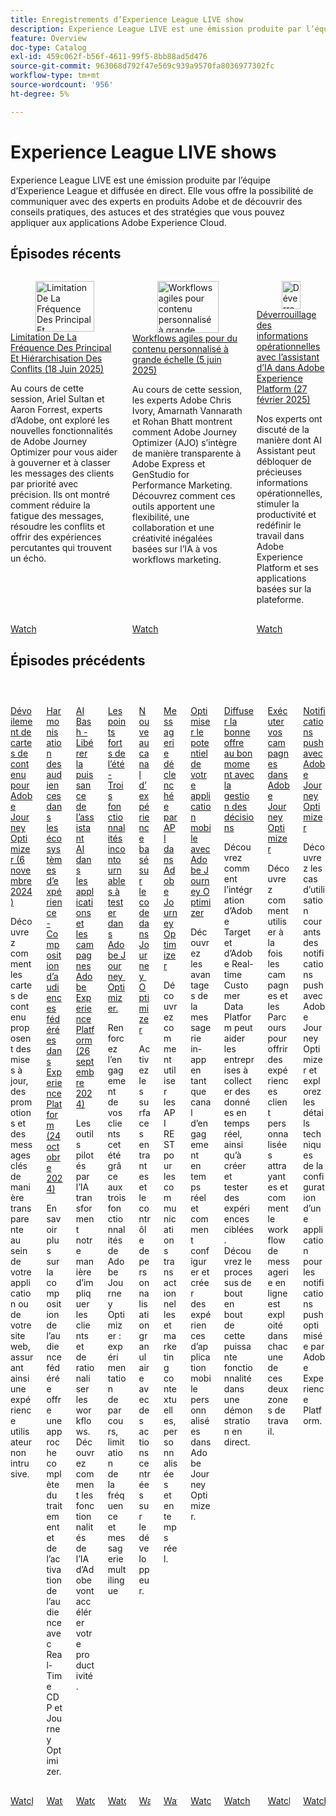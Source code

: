 ```yaml
---
title: Enregistrements d’Experience League LIVE show
description: Experience League LIVE est une émission produite par l’équipe d’Experience League et diffusée en direct. Elle vous offre la possibilité de communiquer avec des experts en produits Adobe et de découvrir des conseils pratiques, des astuces et des stratégies que vous pouvez appliquer aux applications Adobe Experience Cloud.
feature: Overview
doc-type: Catalog
exl-id: 459c062f-b56f-4611-99f5-8bb88ad5d476
source-git-commit: 963068d792f47e569c939a9570fa8036977302fc
workflow-type: tm+mt
source-wordcount: '956'
ht-degree: 5%

---
```


# Experience League LIVE shows

Experience League LIVE est une émission produite par l’équipe d’Experience League et diffusée en direct. Elle vous offre la possibilité de communiquer avec des experts en produits Adobe et de découvrir des conseils pratiques, des astuces et des stratégies que vous pouvez appliquer aux applications Adobe Experience Cloud.

## Épisodes récents

<!-- CARDS
* https://experienceleague.adobe.com/fr/docs/events/experience-league-live-recordings/episodes/exl-live-episode-06-18-25
  {title = Master Frequency Capping & Conflict Prioritization (June 18, 2025)}
  {description = In this session, Adobe experts Ariel Sultan and Aaron Forrest dove into new features in Adobe Journey Optimizer to help you govern and prioritize customer messages with precision. They showed how to reduce messaging fatigue, resolve conflicts, and deliver impactful experiences that resonate. }
* https://experienceleague.adobe.com/fr/docs/events/experience-league-live-recordings/episodes/exl-live-episode-40-2024-10-24
     {title = Agile Workflows for Personalized Content at Scale (June 05, 2025)}
     {description = In this session, Adobe experts Chris Ivory, Amarnath Vannarath, and Rohan Bhatt showcase how Adobe Journey Optimizer (AJO) seamlessly integrates with Adobe Express and GenStudio for Performance Marketing. Learn how these tools bring unparalleled flexibility, collaboration, and AI-powered creativity to your marketing workflows.}
* https://experienceleague.adobe.com/fr/docs/events/experience-league-live-recordings/episodes/exl-live-episode-02-27-25
     {title = Unlocking operational insights with AI Assistant in Adobe Experience Platform (February 27, 2025)}
     {description = ur experts discussed how AI Assistant can unlock valuable operational insights, boosting productivity and redefining work in Adobe Experience Platform and its platform-based applications.}

-->
<!-- START CARDS HTML - DO NOT MODIFY BY HAND -->
<div class="columns">
    <div class="column is-half-tablet is-half-desktop is-one-third-widescreen" aria-label="Master Frequency Capping & Conflict Prioritization (June 18, 2025)">
        <div class="card" style="height: 100%; display: flex; flex-direction: column; height: 100%;">
            <div class="card-image">
                <figure class="image x-is-16by9">
                    <a href="https://experienceleague.adobe.com/fr/docs/events/experience-league-live-recordings/episodes/exl-live-episode-06-18-25" title="Limitation De La Fréquence Des Principal Et Hiérarchisation Des Conflits (18 Juin 2025)" target="_blank" rel="referrer">
                        <img class="is-bordered-r-small" src="https://video.tv.adobe.com/v/3464052/?format=jpeg&nocache=1750288819088" alt="Limitation De La Fréquence Des Principal Et Hiérarchisation Des Conflits (18 Juin 2025)"
                             style="width: 100%; aspect-ratio: 16 / 9; object-fit: cover; overflow: hidden; display: block; margin: auto;">
                    </a>
                </figure>
            </div>
            <div class="card-content is-padded-small" style="display: flex; flex-direction: column; flex-grow: 1; justify-content: space-between;">
                <div class="top-card-content">
                    <p class="headline is-size-6 has-text-weight-bold">
                        <a href="https://experienceleague.adobe.com/fr/docs/events/experience-league-live-recordings/episodes/exl-live-episode-06-18-25" target="_blank" rel="referrer" title="Limitation De La Fréquence Des Principal Et Hiérarchisation Des Conflits (18 Juin 2025)">Limitation De La Fréquence Des Principal Et Hiérarchisation Des Conflits (18 Juin 2025)</a>
                    </p>
                    <p class="is-size-6">Au cours de cette session, Ariel Sultan et Aaron Forrest, experts d’Adobe, ont exploré les nouvelles fonctionnalités de Adobe Journey Optimizer pour vous aider à gouverner et à classer les messages des clients par priorité avec précision. Ils ont montré comment réduire la fatigue des messages, résoudre les conflits et offrir des expériences percutantes qui trouvent un écho.</p>
                </div>
                <a href="https://experienceleague.adobe.com/fr/docs/events/experience-league-live-recordings/episodes/exl-live-episode-06-18-25" target="_blank" rel="referrer" class="spectrum-Button spectrum-Button--outline spectrum-Button--primary spectrum-Button--sizeM" style="align-self: flex-start; margin-top: 1rem;">
                    <span class="spectrum-Button-label has-no-wrap has-text-weight-bold">Watch</span>
                </a>
            </div>
        </div>
    </div>
    <div class="column is-half-tablet is-half-desktop is-one-third-widescreen" aria-label="Agile Workflows for Personalized Content at Scale (June 05, 2025)">
        <div class="card" style="height: 100%; display: flex; flex-direction: column; height: 100%;">
            <div class="card-image">
                <figure class="image x-is-16by9">
                    <a href="https://experienceleague.adobe.com/fr/docs/events/experience-league-live-recordings/episodes/exl-live-episode-40-2024-10-24" title="Workflows agiles pour contenu personnalisé à grande échelle (5 juin 2025)" target="_blank" rel="referrer">
                        <img class="is-bordered-r-small" src="https://video.tv.adobe.com/v/3436457?format=jpeg&nocache=1750288818896" alt="Workflows agiles pour contenu personnalisé à grande échelle (5 juin 2025)"
                             style="width: 100%; aspect-ratio: 16 / 9; object-fit: cover; overflow: hidden; display: block; margin: auto;">
                    </a>
                </figure>
            </div>
            <div class="card-content is-padded-small" style="display: flex; flex-direction: column; flex-grow: 1; justify-content: space-between;">
                <div class="top-card-content">
                    <p class="headline is-size-6 has-text-weight-bold">
                        <a href="https://experienceleague.adobe.com/fr/docs/events/experience-league-live-recordings/episodes/exl-live-episode-40-2024-10-24" target="_blank" rel="referrer" title="Workflows agiles pour contenu personnalisé à grande échelle (5 juin 2025)">Workflows agiles pour du contenu personnalisé à grande échelle (5 juin 2025)</a>
                    </p>
                    <p class="is-size-6">Au cours de cette session, les experts Adobe Chris Ivory, Amarnath Vannarath et Rohan Bhatt montrent comment Adobe Journey Optimizer (AJO) s’intègre de manière transparente à Adobe Express et GenStudio for Performance Marketing. Découvrez comment ces outils apportent une flexibilité, une collaboration et une créativité inégalées basées sur l’IA à vos workflows marketing.</p>
                </div>
                <a href="https://experienceleague.adobe.com/fr/docs/events/experience-league-live-recordings/episodes/exl-live-episode-40-2024-10-24" target="_blank" rel="referrer" class="spectrum-Button spectrum-Button--outline spectrum-Button--primary spectrum-Button--sizeM" style="align-self: flex-start; margin-top: 1rem;">
                    <span class="spectrum-Button-label has-no-wrap has-text-weight-bold">Watch</span>
                </a>
            </div>
        </div>
    </div>
    <div class="column is-half-tablet is-half-desktop is-one-third-widescreen" aria-label="Unlocking operational insights with AI Assistant in Adobe Experience Platform (February 27, 2025)">
        <div class="card" style="height: 100%; display: flex; flex-direction: column; height: 100%;">
            <div class="card-image">
                <figure class="image x-is-16by9">
                    <a href="https://experienceleague.adobe.com/fr/docs/events/experience-league-live-recordings/episodes/exl-live-episode-02-27-25" title="Déverrouillage des informations opérationnelles avec l’assistant d’IA dans Adobe Experience Platform (27 février 2025)" target="_blank" rel="referrer">
                        <img class="is-bordered-r-small" src="https://video.tv.adobe.com/v/3448635/?format=jpeg&nocache=1750288818859" alt="Déverrouillage des informations opérationnelles avec l’assistant d’IA dans Adobe Experience Platform (27 février 2025)"
                             style="width: 100%; aspect-ratio: 16 / 9; object-fit: cover; overflow: hidden; display: block; margin: auto;">
                    </a>
                </figure>
            </div>
            <div class="card-content is-padded-small" style="display: flex; flex-direction: column; flex-grow: 1; justify-content: space-between;">
                <div class="top-card-content">
                    <p class="headline is-size-6 has-text-weight-bold">
                        <a href="https://experienceleague.adobe.com/fr/docs/events/experience-league-live-recordings/episodes/exl-live-episode-02-27-25" target="_blank" rel="referrer" title="Déverrouillage des informations opérationnelles avec l’assistant d’IA dans Adobe Experience Platform (27 février 2025)">Déverrouillage des informations opérationnelles avec l’assistant d’IA dans Adobe Experience Platform (27 février 2025)</a>
                    </p>
                    <p class="is-size-6">Nos experts ont discuté de la manière dont AI Assistant peut débloquer de précieuses informations opérationnelles, stimuler la productivité et redéfinir le travail dans Adobe Experience Platform et ses applications basées sur la plateforme.</p>
                </div>
                <a href="https://experienceleague.adobe.com/fr/docs/events/experience-league-live-recordings/episodes/exl-live-episode-02-27-25" target="_blank" rel="referrer" class="spectrum-Button spectrum-Button--outline spectrum-Button--primary spectrum-Button--sizeM" style="align-self: flex-start; margin-top: 1rem;">
                    <span class="spectrum-Button-label has-no-wrap has-text-weight-bold">Watch</span>
                </a>
            </div>
        </div>
    </div>
</div>
<!-- END CARDS HTML - DO NOT MODIFY BY HAND -->



## Épisodes précédents

<!-- CARDS

* https://experienceleague.adobe.com/fr/docs/events/experience-league-live-recordings/episodes/exl-live-episode-10-30-24
  {title = Unveiling Content Cards for Adobe Journey Optimizer (November 6, 2024)}
  {description = Learn how Content Cards deliver key updates, promotions, and messages seamlessly within your app or website, ensuring a non-intrusive user experience. }
* https://experienceleague.adobe.com/fr/docs/events/experience-league-live-recordings/episodes/exl-live-episode-40-2024-10-24
     {title = Harmonize Audiences in Experience Ecosystems - Federated Audience Composition in Experience Platform (October 24, 2024)}
     {description = Learn about Federated Audience Composition provides a comprehensive approach to audience curation and activation with Real-Time CDP and Journey Optimizer.}
* https://experienceleague.adobe.com/fr/docs/events/experience-league-live-recordings/episodes/exl-live-episode-09-26-24
    {title = AI Bash - Unlocking the Power of AI Assistant in Adobe Experience Platform Applications and Campaign (September 26, 2024)}
    {description = AI-driven tools are transforming the way we engage customers and streamline workflows. Learn how Adobe's AI capabilities will accelerate your productivity.}
* https://experienceleague.adobe.com/fr/docs/events/experience-league-live-recordings/episodes/exl-live-episode-08-28-24 
* https://experienceleague.adobe.com/fr/docs/events/experience-league-live-recordings/episodes/exl-live-episode-04-24-24
* https://experienceleague.adobe.com/docs/events/experience-league-live-recordings/episodes/exl-live-episode-8-23-23.html?lang=fr 
* https://experienceleague.adobe.com/docs/events/experience-league-live-recordings/episodes/exl-live-episode-5-24-23.html?lang=fr
* https://experienceleague.adobe.com/docs/events/experience-league-live-recordings/episodes/exl-live-episode-10-25-22.html?lang=fr
  {description = Learn how integrating Adobe Target and Adobe Real-time Customer Data Platform can help businesses collect data in real time, and create and test targeted experiences. See the end to end process of this powerful capability in a live demonstration.}
* https://experienceleague.adobe.com/docs/events/experience-league-live-recordings/episodes/exl-live-episode-09-22-22.html?lang=fr
    {description = Learn how to use both Campaigns and Journeys to deliver compelling personalized customer experiences and how the in-line messaging workflow is leveraged in each of these two canvases.}
* https://experienceleague.adobe.com/docs/events/experience-league-live-recordings/episodes/exl-live-episode-05-12-22.html?lang=fr
    {description = Learn about the common use cases for push notification with Adobe Journey Optimizer and dive into the technical details on how to configure an app for Push powered by Adobe Experience Platform.}
-->
<!-- START CARDS HTML - DO NOT MODIFY BY HAND -->
<div class="columns">
    <div class="column is-half-tablet is-half-desktop is-one-third-widescreen" aria-label="Unveiling Content Cards for Adobe Journey Optimizer (November 6, 2024)">
        <div class="card" style="height: 100%; display: flex; flex-direction: column; height: 100%;">
            <div class="card-image">
                <figure class="image x-is-16by9">
                    <a href="https://experienceleague.adobe.com/fr/docs/events/experience-league-live-recordings/episodes/exl-live-episode-10-30-24" title="Dévoilement de cartes de contenu pour Adobe Journey Optimizer (6 novembre 2024)" target="_blank" rel="referrer">
                        <img class="is-bordered-r-small" src="https://video.tv.adobe.com/v/3436281/?format=jpeg&nocache=1750288820269" alt="Dévoilement de cartes de contenu pour Adobe Journey Optimizer (6 novembre 2024)"
                             style="width: 100%; aspect-ratio: 16 / 9; object-fit: cover; overflow: hidden; display: block; margin: auto;">
                    </a>
                </figure>
            </div>
            <div class="card-content is-padded-small" style="display: flex; flex-direction: column; flex-grow: 1; justify-content: space-between;">
                <div class="top-card-content">
                    <p class="headline is-size-6 has-text-weight-bold">
                        <a href="https://experienceleague.adobe.com/fr/docs/events/experience-league-live-recordings/episodes/exl-live-episode-10-30-24" target="_blank" rel="referrer" title="Dévoilement de cartes de contenu pour Adobe Journey Optimizer (6 novembre 2024)">Dévoilement de cartes de contenu pour Adobe Journey Optimizer (6 novembre 2024)</a>
                    </p>
                    <p class="is-size-6">Découvrez comment les cartes de contenu proposent des mises à jour, des promotions et des messages clés de manière transparente au sein de votre application ou de votre site web, assurant ainsi une expérience utilisateur non intrusive.</p>
                </div>
                <a href="https://experienceleague.adobe.com/fr/docs/events/experience-league-live-recordings/episodes/exl-live-episode-10-30-24" target="_blank" rel="referrer" class="spectrum-Button spectrum-Button--outline spectrum-Button--primary spectrum-Button--sizeM" style="align-self: flex-start; margin-top: 1rem;">
                    <span class="spectrum-Button-label has-no-wrap has-text-weight-bold">Watch</span>
                </a>
            </div>
        </div>
    </div>
    <div class="column is-half-tablet is-half-desktop is-one-third-widescreen" aria-label="Harmonize Audiences in Experience Ecosystems - Federated Audience Composition in Experience Platform (October 24, 2024)">
        <div class="card" style="height: 100%; display: flex; flex-direction: column; height: 100%;">
            <div class="card-image">
                <figure class="image x-is-16by9">
                    <a href="https://experienceleague.adobe.com/fr/docs/events/experience-league-live-recordings/episodes/exl-live-episode-40-2024-10-24" title="Harmoniser les audiences dans les écosystèmes d’expérience - Composition de l’audience fédérée dans Experience Platform (24 octobre 2024)" target="_blank" rel="referrer">
                        <img class="is-bordered-r-small" src="https://video.tv.adobe.com/v/3436457?format=jpeg&nocache=1750288820283" alt="Harmoniser les audiences dans les écosystèmes d’expérience - Composition de l’audience fédérée dans Experience Platform (24 octobre 2024)"
                             style="width: 100%; aspect-ratio: 16 / 9; object-fit: cover; overflow: hidden; display: block; margin: auto;">
                    </a>
                </figure>
            </div>
            <div class="card-content is-padded-small" style="display: flex; flex-direction: column; flex-grow: 1; justify-content: space-between;">
                <div class="top-card-content">
                    <p class="headline is-size-6 has-text-weight-bold">
                        <a href="https://experienceleague.adobe.com/fr/docs/events/experience-league-live-recordings/episodes/exl-live-episode-40-2024-10-24" target="_blank" rel="referrer" title="Harmoniser les audiences dans les écosystèmes d’expérience - Composition de l’audience fédérée dans Experience Platform (24 octobre 2024)">Harmonisation des audiences dans les écosystèmes d’expérience - Composition d’audiences fédérées dans Experience Platform (24 octobre 2024)</a>
                    </p>
                    <p class="is-size-6">En savoir plus sur la composition de l’audience fédérée offre une approche complète du traitement et de l’activation de l’audience avec Real-Time CDP et Journey Optimizer.</p>
                </div>
                <a href="https://experienceleague.adobe.com/fr/docs/events/experience-league-live-recordings/episodes/exl-live-episode-40-2024-10-24" target="_blank" rel="referrer" class="spectrum-Button spectrum-Button--outline spectrum-Button--primary spectrum-Button--sizeM" style="align-self: flex-start; margin-top: 1rem;">
                    <span class="spectrum-Button-label has-no-wrap has-text-weight-bold">Watch</span>
                </a>
            </div>
        </div>
    </div>
    <div class="column is-half-tablet is-half-desktop is-one-third-widescreen" aria-label="AI Bash - Unlocking the Power of AI Assistant in Adobe Experience Platform Applications and Campaign (September 26, 2024)">
        <div class="card" style="height: 100%; display: flex; flex-direction: column; height: 100%;">
            <div class="card-image">
                <figure class="image x-is-16by9">
                    <a href="https://experienceleague.adobe.com/fr/docs/events/experience-league-live-recordings/episodes/exl-live-episode-09-26-24" title="Bash de l’IA - Libérer la puissance de l’assistant d’IA dans les applications et les campagnes Adobe Experience Platform (26 septembre 2024)" target="_blank" rel="referrer">
                        <img class="is-bordered-r-small" src="https://video.tv.adobe.com/v/3434781/?format=jpeg&nocache=1750288820277" alt="Bash de l’IA - Libérer la puissance de l’assistant d’IA dans les applications et les campagnes Adobe Experience Platform (26 septembre 2024)"
                             style="width: 100%; aspect-ratio: 16 / 9; object-fit: cover; overflow: hidden; display: block; margin: auto;">
                    </a>
                </figure>
            </div>
            <div class="card-content is-padded-small" style="display: flex; flex-direction: column; flex-grow: 1; justify-content: space-between;">
                <div class="top-card-content">
                    <p class="headline is-size-6 has-text-weight-bold">
                        <a href="https://experienceleague.adobe.com/fr/docs/events/experience-league-live-recordings/episodes/exl-live-episode-09-26-24" target="_blank" rel="referrer" title="Bash de l’IA - Libérer la puissance de l’assistant d’IA dans les applications et les campagnes Adobe Experience Platform (26 septembre 2024)">AI Bash - Libérer la puissance de l’assistant AI dans les applications et les campagnes Adobe Experience Platform (26 septembre 2024)</a>
                    </p>
                    <p class="is-size-6">Les outils pilotés par l’IA transforment notre manière d’impliquer les clients et de rationaliser les workflows. Découvrez comment les fonctionnalités de l’IA d’Adobe vont accélérer votre productivité.</p>
                </div>
                <a href="https://experienceleague.adobe.com/fr/docs/events/experience-league-live-recordings/episodes/exl-live-episode-09-26-24" target="_blank" rel="referrer" class="spectrum-Button spectrum-Button--outline spectrum-Button--primary spectrum-Button--sizeM" style="align-self: flex-start; margin-top: 1rem;">
                    <span class="spectrum-Button-label has-no-wrap has-text-weight-bold">Watch</span>
                </a>
            </div>
        </div>
    </div>
    <div class="column is-half-tablet is-half-desktop is-one-third-widescreen" aria-label="Summer Spotlight - Three must try features in Adobe Journey Optimizer">
        <div class="card" style="height: 100%; display: flex; flex-direction: column; height: 100%;">
            <div class="card-image">
                <figure class="image x-is-16by9">
                    <a href="https://experienceleague.adobe.com/fr/docs/events/experience-league-live-recordings/episodes/exl-live-episode-08-28-24" title="Summer Spotlight - Trois fonctionnalités incontournables de Adobe Journey Optimizer" target="_blank" rel="referrer">
                        <img class="is-bordered-r-small" src="https://video.tv.adobe.com/v/3433225/?format=jpeg&nocache=1750288820255" alt="Summer Spotlight - Trois fonctionnalités incontournables de Adobe Journey Optimizer"
                             style="width: 100%; aspect-ratio: 16 / 9; object-fit: cover; overflow: hidden; display: block; margin: auto;">
                    </a>
                </figure>
            </div>
            <div class="card-content is-padded-small" style="display: flex; flex-direction: column; flex-grow: 1; justify-content: space-between;">
                <div class="top-card-content">
                    <p class="headline is-size-6 has-text-weight-bold">
                        <a href="https://experienceleague.adobe.com/fr/docs/events/experience-league-live-recordings/episodes/exl-live-episode-08-28-24" target="_blank" rel="referrer" title="Summer Spotlight - Trois fonctionnalités incontournables de Adobe Journey Optimizer">Les points forts de l’été - Trois fonctionnalités incontournables à tester dans Adobe Journey Optimizer.</a>
                    </p>
                    <p class="is-size-6">Renforcez l’engagement de vos clients cet été grâce aux trois fonctionnalités de Adobe Journey Optimizer : expérimentation de parcours, limitation de la fréquence et messagerie multilingue</p>
                </div>
                <a href="https://experienceleague.adobe.com/fr/docs/events/experience-league-live-recordings/episodes/exl-live-episode-08-28-24" target="_blank" rel="referrer" class="spectrum-Button spectrum-Button--outline spectrum-Button--primary spectrum-Button--sizeM" style="align-self: flex-start; margin-top: 1rem;">
                    <span class="spectrum-Button-label has-no-wrap has-text-weight-bold">Watch</span>
                </a>
            </div>
        </div>
    </div>
    <div class="column is-half-tablet is-half-desktop is-one-third-widescreen" aria-label="New Code-Based Experience Channel in Journey Optimizer">
        <div class="card" style="height: 100%; display: flex; flex-direction: column; height: 100%;">
            <div class="card-image">
                <figure class="image x-is-16by9">
                    <a href="https://experienceleague.adobe.com/fr/docs/events/experience-league-live-recordings/episodes/exl-live-episode-04-24-24" title="Nouveau canal d’expérience basé sur le code dans Journey Optimizer" target="_blank" rel="referrer">
                        <img class="is-bordered-r-small" src="https://video.tv.adobe.com/v/3428095/?format=jpeg&nocache=1750288821082" alt="Nouveau canal d’expérience basé sur le code dans Journey Optimizer"
                             style="width: 100%; aspect-ratio: 16 / 9; object-fit: cover; overflow: hidden; display: block; margin: auto;">
                    </a>
                </figure>
            </div>
            <div class="card-content is-padded-small" style="display: flex; flex-direction: column; flex-grow: 1; justify-content: space-between;">
                <div class="top-card-content">
                    <p class="headline is-size-6 has-text-weight-bold">
                        <a href="https://experienceleague.adobe.com/fr/docs/events/experience-league-live-recordings/episodes/exl-live-episode-04-24-24" target="_blank" rel="referrer" title="Nouveau canal d’expérience basé sur le code dans Journey Optimizer">Nouveau canal d’expérience basé sur le code dans Journey Optimizer</a>
                    </p>
                    <p class="is-size-6">Activez les surfaces entrantes et le contrôle de personnalisation granulaire avec des actions centrées sur le développeur.</p>
                </div>
                <a href="https://experienceleague.adobe.com/fr/docs/events/experience-league-live-recordings/episodes/exl-live-episode-04-24-24" target="_blank" rel="referrer" class="spectrum-Button spectrum-Button--outline spectrum-Button--primary spectrum-Button--sizeM" style="align-self: flex-start; margin-top: 1rem;">
                    <span class="spectrum-Button-label has-no-wrap has-text-weight-bold">Watch</span>
                </a>
            </div>
        </div>
    </div>
    <div class="column is-half-tablet is-half-desktop is-one-third-widescreen" aria-label="API Triggered Messaging in Adobe Journey Optimizer">
        <div class="card" style="height: 100%; display: flex; flex-direction: column; height: 100%;">
            <div class="card-image">
                <figure class="image x-is-16by9">
                    <a href="https://experienceleague.adobe.com/docs/events/experience-league-live-recordings/episodes/exl-live-episode-8-23-23.html?lang=fr" title="Messagerie déclenchée par API dans Adobe Journey Optimizer" target="_blank" rel="referrer">
                        <img class="is-bordered-r-small" src="https://video.tv.adobe.com/v/3422169/?format=jpeg&nocache=1750288821003" alt="Messagerie déclenchée par API dans Adobe Journey Optimizer"
                             style="width: 100%; aspect-ratio: 16 / 9; object-fit: cover; overflow: hidden; display: block; margin: auto;">
                    </a>
                </figure>
            </div>
            <div class="card-content is-padded-small" style="display: flex; flex-direction: column; flex-grow: 1; justify-content: space-between;">
                <div class="top-card-content">
                    <p class="headline is-size-6 has-text-weight-bold">
                        <a href="https://experienceleague.adobe.com/docs/events/experience-league-live-recordings/episodes/exl-live-episode-8-23-23.html?lang=fr" target="_blank" rel="referrer" title="Messagerie déclenchée par API dans Adobe Journey Optimizer">Messagerie déclenchée par API dans Adobe Journey Optimizer</a>
                    </p>
                    <p class="is-size-6">Découvrez comment utiliser les API REST pour les communications transactionnelles et marketing contextuelles, personnalisées et en temps réel.</p>
                </div>
                <a href="https://experienceleague.adobe.com/docs/events/experience-league-live-recordings/episodes/exl-live-episode-8-23-23.html?lang=fr" target="_blank" rel="referrer" class="spectrum-Button spectrum-Button--outline spectrum-Button--primary spectrum-Button--sizeM" style="align-self: flex-start; margin-top: 1rem;">
                    <span class="spectrum-Button-label has-no-wrap has-text-weight-bold">Watch</span>
                </a>
            </div>
        </div>
    </div>
    <div class="column is-half-tablet is-half-desktop is-one-third-widescreen" aria-label="Maximize your mobile app's potential with Adobe Journey Optimizer">
        <div class="card" style="height: 100%; display: flex; flex-direction: column; height: 100%;">
            <div class="card-image">
                <figure class="image x-is-16by9">
                    <a href="https://experienceleague.adobe.com/docs/events/experience-league-live-recordings/episodes/exl-live-episode-5-24-23.html?lang=fr" title="Optimisez le potentiel de votre application mobile avec Adobe Journey Optimizer" target="_blank" rel="referrer">
                        <img class="is-bordered-r-small" src="https://video.tv.adobe.com/v/3419194/?format=jpeg&nocache=1750288820996" alt="Optimisez le potentiel de votre application mobile avec Adobe Journey Optimizer"
                             style="width: 100%; aspect-ratio: 16 / 9; object-fit: cover; overflow: hidden; display: block; margin: auto;">
                    </a>
                </figure>
            </div>
            <div class="card-content is-padded-small" style="display: flex; flex-direction: column; flex-grow: 1; justify-content: space-between;">
                <div class="top-card-content">
                    <p class="headline is-size-6 has-text-weight-bold">
                        <a href="https://experienceleague.adobe.com/docs/events/experience-league-live-recordings/episodes/exl-live-episode-5-24-23.html?lang=fr" target="_blank" rel="referrer" title="Optimisez le potentiel de votre application mobile avec Adobe Journey Optimizer">Optimiser le potentiel de votre application mobile avec Adobe Journey Optimizer</a>
                    </p>
                    <p class="is-size-6">Découvrez les avantages de la messagerie in-app en tant que canal d’engagement en temps réel et comment configurer et créer des expériences d’application mobile personnalisées dans Adobe Journey Optimizer.</p>
                </div>
                <a href="https://experienceleague.adobe.com/docs/events/experience-league-live-recordings/episodes/exl-live-episode-5-24-23.html?lang=fr" target="_blank" rel="referrer" class="spectrum-Button spectrum-Button--outline spectrum-Button--primary spectrum-Button--sizeM" style="align-self: flex-start; margin-top: 1rem;">
                    <span class="spectrum-Button-label has-no-wrap has-text-weight-bold">Watch</span>
                </a>
            </div>
        </div>
    </div>
    <div class="column is-half-tablet is-half-desktop is-one-third-widescreen" aria-label="Deliver the right offer at the right time with decision management">
        <div class="card" style="height: 100%; display: flex; flex-direction: column; height: 100%;">
            <div class="card-image">
                <figure class="image x-is-16by9">
                    <a href="https://experienceleague.adobe.com/docs/events/experience-league-live-recordings/episodes/exl-live-episode-10-25-22.html?lang=fr" title="Diffuser la bonne offre au bon moment avec la gestion des décisions" target="_blank" rel="referrer">
                        <img class="is-bordered-r-small" src="https://video.tv.adobe.com/v/3410560/?format=jpeg&nocache=1750288821612" alt="Diffuser la bonne offre au bon moment avec la gestion des décisions"
                             style="width: 100%; aspect-ratio: 16 / 9; object-fit: cover; overflow: hidden; display: block; margin: auto;">
                    </a>
                </figure>
            </div>
            <div class="card-content is-padded-small" style="display: flex; flex-direction: column; flex-grow: 1; justify-content: space-between;">
                <div class="top-card-content">
                    <p class="headline is-size-6 has-text-weight-bold">
                        <a href="https://experienceleague.adobe.com/docs/events/experience-league-live-recordings/episodes/exl-live-episode-10-25-22.html?lang=fr" target="_blank" rel="referrer" title="Diffuser la bonne offre au bon moment avec la gestion des décisions">Diffuser la bonne offre au bon moment avec la gestion des décisions</a>
                    </p>
                    <p class="is-size-6">Découvrez comment l’intégration d’Adobe Target et d’Adobe Real-time Customer Data Platform peut aider les entreprises à collecter des données en temps réel, ainsi qu’à créer et tester des expériences ciblées. Découvrez le processus de bout en bout de cette puissante fonctionnalité dans une démonstration en direct.</p>
                </div>
                <a href="https://experienceleague.adobe.com/docs/events/experience-league-live-recordings/episodes/exl-live-episode-10-25-22.html?lang=fr" target="_blank" rel="referrer" class="spectrum-Button spectrum-Button--outline spectrum-Button--primary spectrum-Button--sizeM" style="align-self: flex-start; margin-top: 1rem;">
                    <span class="spectrum-Button-label has-no-wrap has-text-weight-bold">Watch</span>
                </a>
            </div>
        </div>
    </div>
    <div class="column is-half-tablet is-half-desktop is-one-third-widescreen" aria-label="Execute your campaigns in Adobe Journey Optimizer">
        <div class="card" style="height: 100%; display: flex; flex-direction: column; height: 100%;">
            <div class="card-image">
                <figure class="image x-is-16by9">
                    <a href="https://experienceleague.adobe.com/docs/events/experience-league-live-recordings/episodes/exl-live-episode-09-22-22.html?lang=fr" title="Exécution de vos campagnes dans Adobe Journey Optimizer" target="_blank" rel="referrer">
                        <img class="is-bordered-r-small" src="https://video.tv.adobe.com/v/3409504/?format=jpeg&nocache=1750288821348" alt="Exécution de vos campagnes dans Adobe Journey Optimizer"
                             style="width: 100%; aspect-ratio: 16 / 9; object-fit: cover; overflow: hidden; display: block; margin: auto;">
                    </a>
                </figure>
            </div>
            <div class="card-content is-padded-small" style="display: flex; flex-direction: column; flex-grow: 1; justify-content: space-between;">
                <div class="top-card-content">
                    <p class="headline is-size-6 has-text-weight-bold">
                        <a href="https://experienceleague.adobe.com/docs/events/experience-league-live-recordings/episodes/exl-live-episode-09-22-22.html?lang=fr" target="_blank" rel="referrer" title="Exécution de vos campagnes dans Adobe Journey Optimizer">Exécuter vos campagnes dans Adobe Journey Optimizer</a>
                    </p>
                    <p class="is-size-6">Découvrez comment utiliser à la fois les campagnes et les Parcours pour offrir des expériences client personnalisées attrayantes et comment le workflow de messagerie en ligne est exploité dans chacune de ces deux zones de travail.</p>
                </div>
                <a href="https://experienceleague.adobe.com/docs/events/experience-league-live-recordings/episodes/exl-live-episode-09-22-22.html?lang=fr" target="_blank" rel="referrer" class="spectrum-Button spectrum-Button--outline spectrum-Button--primary spectrum-Button--sizeM" style="align-self: flex-start; margin-top: 1rem;">
                    <span class="spectrum-Button-label has-no-wrap has-text-weight-bold">Watch</span>
                </a>
            </div>
        </div>
    </div>
    <div class="column is-half-tablet is-half-desktop is-one-third-widescreen" aria-label="Push notifications with Adobe Journey Optimizer">
        <div class="card" style="height: 100%; display: flex; flex-direction: column; height: 100%;">
            <div class="card-image">
                <figure class="image x-is-16by9">
                    <a href="https://experienceleague.adobe.com/docs/events/experience-league-live-recordings/episodes/exl-live-episode-05-12-22.html?lang=fr" title="Notifications push avec Adobe Journey Optimizer" target="_blank" rel="referrer">
                        <img class="is-bordered-r-small" src="https://video.tv.adobe.com/v/342810/?format=jpeg&nocache=1750288820950" alt="Notifications push avec Adobe Journey Optimizer"
                             style="width: 100%; aspect-ratio: 16 / 9; object-fit: cover; overflow: hidden; display: block; margin: auto;">
                    </a>
                </figure>
            </div>
            <div class="card-content is-padded-small" style="display: flex; flex-direction: column; flex-grow: 1; justify-content: space-between;">
                <div class="top-card-content">
                    <p class="headline is-size-6 has-text-weight-bold">
                        <a href="https://experienceleague.adobe.com/docs/events/experience-league-live-recordings/episodes/exl-live-episode-05-12-22.html?lang=fr" target="_blank" rel="referrer" title="Notifications push avec Adobe Journey Optimizer"> Notifications push avec Adobe Journey Optimizer </a>
                    </p>
                    <p class="is-size-6">Découvrez les cas d’utilisation courants des notifications push avec Adobe Journey Optimizer et explorez les détails techniques de la configuration d’une application pour les notifications push optimisée par Adobe Experience Platform.</p>
                </div>
                <a href="https://experienceleague.adobe.com/docs/events/experience-league-live-recordings/episodes/exl-live-episode-05-12-22.html?lang=fr" target="_blank" rel="referrer" class="spectrum-Button spectrum-Button--outline spectrum-Button--primary spectrum-Button--sizeM" style="align-self: flex-start; margin-top: 1rem;">
                    <span class="spectrum-Button-label has-no-wrap has-text-weight-bold">Watch</span>
                </a>
            </div>
        </div>
    </div>
</div>
<!-- END CARDS HTML - DO NOT MODIFY BY HAND -->
